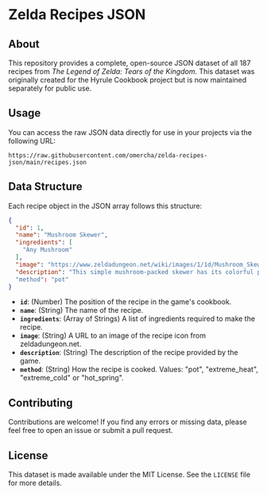# Zelda Recipes JSON

## About

This repository provides a complete, open-source JSON dataset of all 187 recipes from *The Legend of Zelda: Tears of the Kingdom*. This dataset was originally created for the Hyrule Cookbook project but is now maintained separately for public use.

## Usage

You can access the raw JSON data directly for use in your projects via the following URL:

`https://raw.githubusercontent.com/omercha/zelda-recipes-json/main/recipes.json`

## Data Structure

Each recipe object in the JSON array follows this structure:

```json
{
  "id": 1,
  "name": "Mushroom Skewer",
  "ingredients": [
    "Any Mushroom"
  ],
  "image": "https://www.zeldadungeon.net/wiki/images/1/1d/Mushroom_Skewer_-_TotK_icon.png",
  "description": "This simple mushroom-packed skewer has its colorful presentation to thank for its appeal."
  "method": "pot"
}
```

-   **`id`**: (Number) The position of the recipe in the game's cookbook.
-   **`name`**: (String) The name of the recipe.
-   **`ingredients`**: (Array of Strings) A list of ingredients required to make the recipe.
-   **`image`**: (String) A URL to an image of the recipe icon from zeldadungeon.net.
-   **`description`**: (String) The description of the recipe provided by the game.
-   **`method`**: (String) How the recipe is cooked. Values: "pot", "extreme_heat", "extreme_cold" or "hot_spring".

## Contributing

Contributions are welcome! If you find any errors or missing data, please feel free to open an issue or submit a pull request.

## License

This dataset is made available under the MIT License. See the `LICENSE` file for more details.
